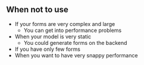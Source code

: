 ##  When not to use

- If your forms are very complex and large
  - You can get into performance problems
- When your model is very static
  - You could generate forms on the backend
- If you have only few forms
- When you want to have very snappy performance
